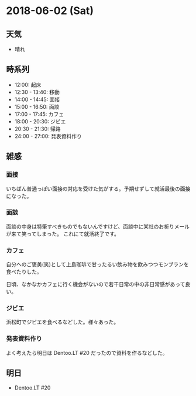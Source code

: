 # 2018-06-02 (Sat)

## 天気

- 晴れ

## 時系列

- 12:00: 起床
- 12:30 - 13:40: 移動
- 14:00 - 14:45: 面接
- 15:00 - 16:50: 面談
- 17:00 - 17:45: カフェ
- 18:00 - 20:30: ジビエ
- 20:30 - 21:30: 帰路
- 24:00 - 27:00: 発表資料作り

## 雑感

### 面接

いちばん普通っぽい面接の対応を受けた気がする。予期せずして就活最後の面接になった。

### 面談

面談の中身は特筆すべきものでもないんですけど、面談中に某社のお祈りメールが来て笑ってしまった。
これにて就活終了です。

### カフェ

自分へのご褒美(笑)として上島珈琲で甘ったるい飲み物を飲みつつモンブランを食べたりした。

日頃、なかなかカフェに行く機会がないので若干日常の中の非日常感があって良い。

### ジビエ

浜松町でジビエを食べるなどした。様々あった。

### 発表資料作り

よく考えたら明日は Dentoo.LT #20 だったので資料を作るなどした。

## 明日

- Dentoo.LT #20
